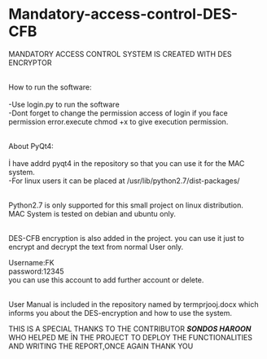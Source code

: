 # Mandatory-access-control-DES-CFB
MANDATORY ACCESS CONTROL SYSTEM IS CREATED WITH DES ENCRYPTOR 


<p><br>How to run the software:</br>
  <br>-Use login.py to run the software</br>
  -Dont forget to change the permission access of login if you face permission error.execute chmod +x to give execution permission.</br>
  </p>
  
  
<p><br>About PyQt4:</br>
 <br> İ have addrd pyqt4 in the repository so that you can use it for the MAC system.</br>
  -For linux users it can be placed at /usr/lib/python2.7/dist-packages/</br>
</p> 


<br>Python2.7 is only supported for this small project on linux distribution.
<br>MAC System is tested on debian and ubuntu only.</br>

<br>DES-CFB encryption is also added in the project. you can use it just to encrypt and decrypt the text from normal User only.
<p>Username:FK
<br>password:12345</br>
you can use this account to add further account or delete.</br></p>

<br>User Manual is included in the repository named by termprjooj.docx which informs you about the DES-encryption and how to use the system.</br>

 THIS IS A SPECIAL THANKS TO THE CONTRIBUTOR <b><i>SONDOS HAROON</i></b> WHO HELPED ME İN THE PROJECT TO DEPLOY THE FUNCTIONALITIES AND WRITING THE REPORT,ONCE AGAIN THANK YOU 
